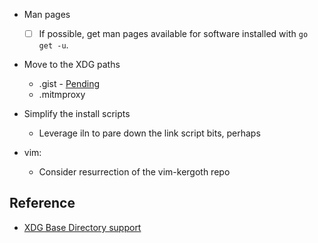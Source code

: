 - Man pages

    - [ ] If possible, get man pages available for software installed with `go
      get -u`.

- Move to the XDG paths
    - .gist - [Pending](https://github.com/defunkt/gist/pull/189)
    - .mitmproxy

- Simplify the install scripts

    - Leverage iln to pare down the link script bits, perhaps

- vim:

    - Consider resurrection of the vim-kergoth repo

## Reference

- [XDG Base Directory support](https://wiki.archlinux.org/index.php/XDG_Base_Directory_support)
